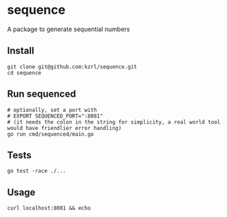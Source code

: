 # sequence

A package to generate sequential numbers


## Install

``` shell
git clone git@github.com:kzrl/sequence.git
cd sequence
```

## Run sequenced
```
# optionally, set a port with
# EXPORT SEQUENCED_PORT=":8081" 
# (it needs the colon in the string for simplicity, a real world tool would have friendlier error handling)
go run cmd/sequenced/main.go
```

## Tests

``` shell
go test -race ./...
```

## Usage

``` shell
curl localhost:8081 && echo
```


